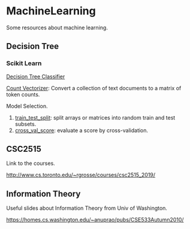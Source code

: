 # MachineLearning

Some resources about machine learning.


## Decision Tree

### Scikit Learn

[Decision Tree Classifier](https://scikit-learn.org/stable/modules/generated/sklearn.tree.DecisionTreeClassifier.html)

[Count Vectorizer](https://scikit-learn.org/stable/modules/generated/sklearn.feature_extraction.text.CountVectorizer.html): Convert a collection of text documents to a matrix of token counts. 

Model Selection. 
1. [train_test_split](https://scikit-learn.org/stable/modules/generated/sklearn.model_selection.train_test_split.html#sklearn.model_selection.train_test_split): split arrays or matrices into random train and test subsets. 
2. [cross_val_score](https://scikit-learn.org/stable/modules/generated/sklearn.model_selection.cross_val_score.html#sklearn.model_selection.cross_val_score): evaluate a score by cross-validation. 

## CSC2515

Link to the courses.

http://www.cs.toronto.edu/~rgrosse/courses/csc2515_2019/

## Information Theory

Useful slides about Information Theory from Univ of Washington.  

https://homes.cs.washington.edu/~anuprao/pubs/CSE533Autumn2010/

### 